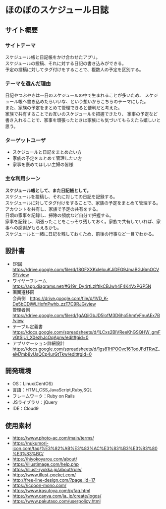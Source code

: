 # ほのぼのスケジュール日誌

## サイト概要
### サイトテーマ
スケジュール帳と日記帳をかけ合わせたアプリ。<br>
スケジュールの投稿、それに対する日記の書き込みができる。<br>
予定の投稿に対してタグ付けをすることで、複数人の予定を区別する。<br>

### テーマを選んだ理由
日記やつぶやきは一日のスケジュールの中で生まれることが多いため、
スケジュール帳へ書き込めたらいいな、という想いからこちらのテーマにした。<br>
また、家族の予定をまとめて管理できると便利だと考えた。<br>
家族で共有することでお互いのスケジュールを把握できたり、
家事の予定など書き入れることで、家事を頑張ったときは家族にも気づいてもらえたら嬉しいと思う。<br>

### ターゲットユーザ
- スケジュールと日記をまとめたい方
- 家族の予定をまとめて管理したい方
- 家事を褒めてほしい主婦の皆様

### 主な利用シーン
**スケジュール帳として、また日記帳として。**<br>
スケジュールを投稿し、それに対しての日記を記録する。<br>
スケジュールに対してタグ付けをすることで、家族の予定をまとめて管理する。<br>
アカウントを共有し、家族で予定の共有をする。<br>
日頃の家事を記録し、掃除の頻度など自分で把握する。<br>
家事を記録し、頑張ったことをこっそり残しておく。家族で共有していれば、家事への感謝がもらえるかも。<br>
スケジュールと一緒に日記を残しておくため、前後の行事など一目でわかる。<br>

## 設計書
- ER図
  https://drive.google.com/file/d/18GFXXKxlelouKJiDEG9JmaBGJ6mOCVSF/view
- ワイヤーフレーム
  https://app.diagrams.net/#G19r_Dy4rtLzIftIkCBJwh4F4K4VxPGP5N
- 画面遷移図<br>
  会員側　https://drive.google.com/file/d/1VD_K-De5bCDjWLHxfnPwhb_zzT7C9RJG/view<br>
  管理者側　https://drive.google.com/file/d/1gAQiiGbJD5lofM3D6ho5hmfyFnuAEx7B/view
- テーブル定義書
  https://docs.google.com/spreadsheets/d/1LCxs2BIVReeKhGSQHW_gmFyGtSjUi_X0ezhJcOqAprw/edit#gid=0
- アプリケーション詳細設計
  https://docs.google.com/spreadsheets/d/1gs81HPOOvc16TodJFdTRwZ_eM7mb8vUsQCp4urGtTkw/edit#gid=0

## 開発環境
- OS：Linux(CentOS)
- 言語：HTML,CSS,JavaScript,Ruby,SQL
- フレームワーク：Ruby on Rails
- JSライブラリ：jQuery
- IDE：Cloud9

## 使用素材
- https://www.photo-ac.com/main/terms/
- https://nukumori-icon.com/tag/%E3%82%AB%E3%83%AC%E3%83%B3%E3%83%80%E3%83%BC/
- https://hiyokoyarou.com/about/
- https://illustimage.com/help.php
- https://illust-ryokka.jp/about/rule/
- https://www.illust-pocket.com/
- http://free-line-design.com/?page_id=17
- https://icooon-mono.com/
- https://www.irasutoya.com/p/faq.html
- https://www.canva.com/ja_jp/create/logos/
- https://www.pakutaso.com/userpolicy.html